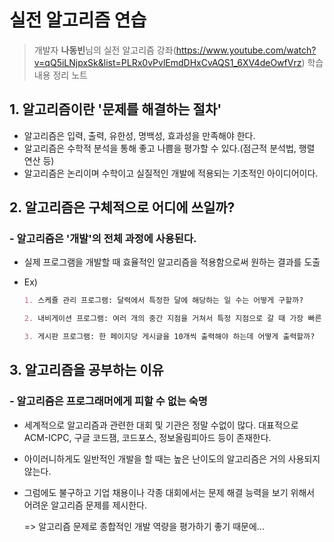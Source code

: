 # 실전 알고리즘 연습

> 개발자 **나동빈**님의 실전 알고리즘 강좌(https://www.youtube.com/watch?v=qQ5iLNjpxSk&list=PLRx0vPvlEmdDHxCvAQS1_6XV4deOwfVrz) 학습내용 정리 노트

## 1. 알고리즘이란 '문제를 해결하는 절차'

- 알고리즘은 입력, 출력, 유한성, 명백성, 효과성을 만족해야 한다.
- 알고리즘은 수학적 분석을 통해 좋고 나쁨을 평가할 수 있다.(점근적 분석법, 행렬 연산 등)
- 알고리즘은 논리이며 수학이고 실질적인 개발에 적용되는 기초적인 아이디어이다.

## 2. 알고리즘은 구체적으로 어디에 쓰일까?

### - 알고리즘은 '개발'의 전체 과정에 사용된다.

- 실제 프로그램을 개발할 때 효율적인 알고리즘을 적용함으로써 원하는 결과를 도출

- Ex)

  ```markdown
  1. 스케쥴 관리 프로그램: 달력에서 특정한 달에 해당하는 일 수는 어떻게 구할까?
  
  2. 내비게이션 프로그램: 여러 개의 중간 지점을 거쳐서 특정 지점으로 갈 때 가장 빠른 길은 무엇일까?
  
  3. 게시판 프로그램: 한 페이지당 게시글을 10개씩 출력해야 하는데 어떻게 출력할까?
  ```



## 3. 알고리즘을 공부하는 이유

### - 알고리즘은 프로그래머에게 피할 수 없는 숙명

- 세계적으로 알고리즘과 관련한 대회 및 기관은 정말 수없이 많다. 대표적으로 ACM-ICPC, 구글 코드잼, 코드포스, 정보올림피아드 등이 존재한다.

- 아이러니하게도 일반적인 개발을 할 때는 높은 난이도의 알고리즘은 거의 사용되지 않는다.

- 그럼에도 불구하고 기업 채용이나 각종 대회에서는 문제 해결 능력을 보기 위해서 어려운 알고리즘 문제를 제시한다.

  => 알고리즘 문제로 종합적인 개발 역량을 평가하기 좋기 때문에...



